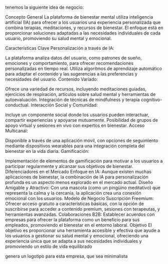 tenemos la siguiente idea de negocio: 

Concepto General
La plataforma de bienestar mental utiliza inteligencia artificial (IA) para ofrecer a los usuarios una experiencia personalizada que combina terapias, meditaciones, y recursos de bienestar. El enfoque está en proporcionar soluciones adaptadas a las necesidades individuales de cada usuario, promoviendo su salud mental y emocional.

Características Clave
Personalización a través de IA:

La plataforma analiza datos del usuario, como patrones de sueño, emociones y comportamiento, para ofrecer recomendaciones personalizadas en tiempo real.
Utiliza algoritmos de aprendizaje automático para adaptar el contenido y las sugerencias a las preferencias y necesidades del usuario.
Contenido Variado:

Ofrece una variedad de recursos, incluyendo meditaciones guiadas, ejercicios de respiración, artículos sobre salud mental y herramientas de autoevaluación.
Integración de técnicas de mindfulness y terapia cognitivo-conductual.
Interacción Social y Comunidad:

Incluye un componente social donde los usuarios pueden interactuar, compartir experiencias y apoyarse mutuamente.
Posibilidad de grupos de apoyo virtual y sesiones en vivo con expertos en bienestar.
Acceso Multicanal:

Disponible a través de una aplicación móvil, con opciones de seguimiento mediante dispositivos wearables para una integración completa del bienestar en la vida diaria.
Gamificación:

Implementación de elementos de gamificación para motivar a los usuarios a participar regularmente y alcanzar sus objetivos de bienestar.
Diferenciadores en el Mercado
Enfoque en IA: Aunque existen muchas aplicaciones de bienestar, la combinación de IA para personalización profunda es un aspecto menos explorado en el mercado actual.
Diseño Amigable y Atractivo: Con una mascota (como un pingüino meditativo) que representa la calma y la cercanía, la aplicación crea una conexión emocional con los usuarios.
Modelo de Negocio
Suscripción Freemium: Ofrecer acceso gratuito a características básicas, con la opción de suscribirse para acceder a contenido premium, sesiones con terapeutas, y herramientas avanzadas.
Colaboraciones B2B: Establecer acuerdos con empresas para ofrecer la plataforma como un beneficio para sus empleados, promoviendo el bienestar en el entorno laboral.
Objetivo
El objetivo es proporcionar una herramienta accesible y efectiva que ayude a los usuarios a gestionar su salud mental y emocional, ofreciendo una experiencia única que se adapta a sus necesidades individuales y promoviendo un estilo de vida equilibrado

genera un logotipo para esta empresa, que sea minimalista